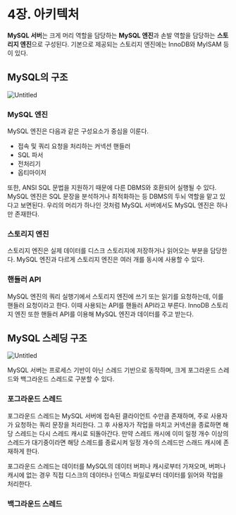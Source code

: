 # 4장. 아키텍처

**MySQL 서버**는 크게 머리 역할을 담당하는 **MySQL 엔진**과 손발 역할을 담당하는 **스토리지 엔진**으로 구성된다. 기본으로 제공되는 스토리지 엔진에는 InnoDB와 MyISAM 등이 있다.

## MySQL의 구조

![Untitled](https://s3-us-west-2.amazonaws.com/secure.notion-static.com/9fba66c6-5ab7-4a7a-a9d4-f8d2ddbfb2f5/Untitled.png)

### MySQL 엔진

MySQL 엔진은 다음과 같은 구성요소가 중심을 이룬다.

- 접속 및 쿼리 요청을 처리하는 커넥션 핸들러
- SQL 파서
- 전처리기
- 옵티마이저

또한, ANSI SQL 문법을 지원하기 때문에 다른 DBMS와 호환되어 실행될 수 있다.
MySQL 엔진은 SQL 문장을 분석하거나 최적화하는 등 DBMS의 두뇌 역할을 맡고 있다고 보면된다. 우리의 머리가 하나인 것처럼 MySQL 서버에서도 MySQL 엔진은 하나만 존재한다.

### 스토리지 엔진

스토리지 엔진은 실제 데이터를 디스크 스토리지에 저장하거나 읽어오는 부분을 담당한다.
MySQL 엔진과 다르게 스토리지 엔진은 여러 개를 동시에 사용할 수 있다.

### 핸들러 API

MySQL 엔진의 쿼리 실행기에서 스토리지 엔진에 쓰기 또는 읽기를 요청하는데, 이를 핸들러 요청이라고 한다. 이때 사용되는 API를 핸들러 API라고 부른다. InnoDB 스토리지 엔진 또한 핸들러 API를 이용해 MySQL 엔진과 데이터를 주고 받는다.

## MySQL 스레딩 구조

![Untitled](https://s3-us-west-2.amazonaws.com/secure.notion-static.com/4155c68d-ea2f-4ce6-9363-ec12cb5c96e9/Untitled.png)

MySQL 서버는 프로세스 기반이 아닌 스레드 기반으로 동작하며, 크게 포그라운드 스레드와 백그라운드 스레드로 구분할 수 있다.

### 포그라운드 스레드

포그라운드 스레드는 MySQL 서버에 접속된 클라이언트 수만큼 존재하며, 주로 사용자가 요청하는 쿼리 문장을 처리한다. 그 후 사용자가 작업을 마치고 커넥션을 종료하면 해당 스레드는 다시 스레드 캐시로 되돌아간다. 만약 스레드 캐시에 이미 일정 개수 이상의 스레드가 대기중이라면 해당 스레드를 종료시켜 일정 개수의 스레드만 스래드 캐시에 존재하게 한다.

포그라운드 스레드는 데이터를 MySQL의 데이터 버퍼나 캐시로부터 가져오며, 버퍼나 캐시에 없는 경우 직접 디스크의 데이터나 인덱스 파일로부터 데이터를 읽어와 작업을 처리한다.

### 백그라운드 스레드